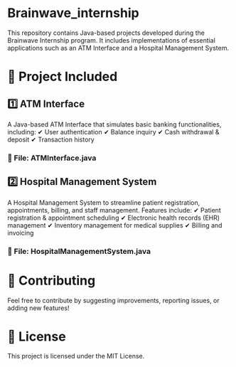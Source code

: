 # Brainwave_internship

This repository contains Java-based projects developed during the Brainwave Internship program. It includes implementations of essential applications such as an ATM Interface and a Hospital Management System.

<h1> 📌 Project Included</h1>

<h2> 1️⃣ ATM Interface</h2>
A Java-based ATM Interface that simulates basic banking functionalities, including:
✔ User authentication
✔ Balance inquiry
✔ Cash withdrawal & deposit
✔ Transaction history

<h3>📁 File: ATMInterface.java</h3>

<h2> 2️⃣ Hospital Management System</h2>
A Hospital Management System to streamline patient registration, appointments, billing, and staff management. Features include:
✔ Patient registration & appointment scheduling
✔ Electronic health records (EHR) management
✔ Inventory management for medical supplies
✔ Billing and invoicing

<h3>📁 File: HospitalManagementSystem.java</h3>

<h1>🚀 Contributing</h1>
Feel free to contribute by suggesting improvements, reporting issues, or adding new features!

<h1>📜 License</h1>
This project is licensed under the MIT License.

